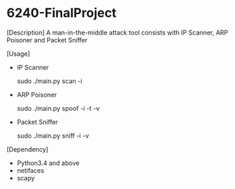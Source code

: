 # 6240-FinalProject
[Description]
A man-in-the-middle attack tool consists with IP Scanner, ARP Poisoner and Packet Sniffer

[Usage]
- IP Scanner
  
  sudo ./main.py scan -i <interface>
  
- ARP Poisoner
  
  sudo ./main.py spoof -i <interface> -t <target IP> -v <victim IP>
  
- Packet Sniffer
  
  sudo ./main.py sniff -i <interface> -v <victim IP>
 
[Dependency]
- Python3.4 and above
- netifaces
- scapy
